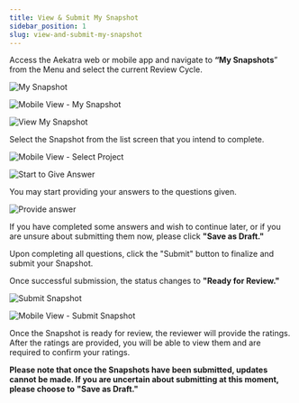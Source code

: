 ```yaml
---
title: View & Submit My Snapshot
sidebar_position: 1
slug: view-and-submit-my-snapshot
---
```


Access the Aekatra web or mobile app and navigate to **“My Snapshots**” from the Menu and select the current Review Cycle.

![My Snapshot](/img/my-snapshot.jpg)

![Mobile View - My Snapshot](/img/mv-my-snapshot.jpg)

![View My Snapshot](/img/mv-view-snapshot.jpg)

Select the Snapshot from the list screen that you intend to complete.

![Mobile View - Select Project](/img/mv-select-project.jpg)

![Start to Give Answer](/img/mv-start-give-answer.jpg)

You may start providing your answers to the questions given.

![Provide answer](/img/mv-provide-answer.jpg)

If you have completed some answers and wish to continue later, or if you are unsure about submitting them now, please click **"Save as Draft."**

Upon completing all questions, click the "Submit" button to finalize and submit your Snapshot.

Once successful submission, the status changes to **"Ready for Review."**

![Submit Snapshot](/img/submit-snapshot.jpg)

![Mobile View - Submit Snapshot](/img/mv-submit-snapshot.jpg)

Once the Snapshot is ready for review, the reviewer will provide the ratings. After the ratings are provided, you will be able to view them and are required to confirm your ratings.

**Please note that once the Snapshots have been submitted, updates cannot be made. If you are uncertain about submitting at this moment, please choose to** **"Save as Draft."**

